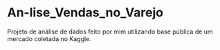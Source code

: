# An-lise_Vendas_no_Varejo
Projeto de análise de dados feito por mim utilizando base pública de um mercado coletada no Kaggle.
